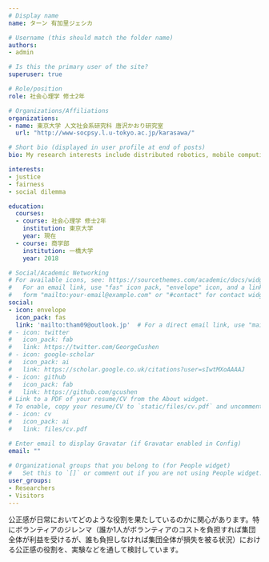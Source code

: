 ```yaml
---
# Display name
name: ターン 有加里ジェシカ

# Username (this should match the folder name)
authors:
- admin

# Is this the primary user of the site?
superuser: true

# Role/position
role: 社会心理学 修士2年

# Organizations/Affiliations
organizations:
- name: 東京大学 人文社会系研究科 唐沢かおり研究室
  url: "http://www-socpsy.l.u-tokyo.ac.jp/karasawa/"

# Short bio (displayed in user profile at end of posts)
bio: My research interests include distributed robotics, mobile computing and programmable matter.

interests:
- justice
- fairness
- social dilemma

education:
  courses:
  - course: 社会心理学 修士2年
    institution: 東京大学
    year: 現在
  - course: 商学部
    institution: 一橋大学
    year: 2018

# Social/Academic Networking
# For available icons, see: https://sourcethemes.com/academic/docs/widgets/#icons
#   For an email link, use "fas" icon pack, "envelope" icon, and a link in the
#   form "mailto:your-email@example.com" or "#contact" for contact widget.
social:
- icon: envelope
  icon_pack: fas
  link: 'mailto:tham09@outlook.jp'  # For a direct email link, use "mailto:test@example.org".
# - icon: twitter
#   icon_pack: fab
#   link: https://twitter.com/GeorgeCushen
# - icon: google-scholar
#   icon_pack: ai
#   link: https://scholar.google.co.uk/citations?user=sIwtMXoAAAAJ
# - icon: github
#   icon_pack: fab
#   link: https://github.com/gcushen
# Link to a PDF of your resume/CV from the About widget.
# To enable, copy your resume/CV to `static/files/cv.pdf` and uncomment the lines below.  
# - icon: cv
#   icon_pack: ai
#   link: files/cv.pdf

# Enter email to display Gravatar (if Gravatar enabled in Config)
email: ""
  
# Organizational groups that you belong to (for People widget)
#   Set this to `[]` or comment out if you are not using People widget.  
user_groups:
- Researchers
- Visitors
---
```


公正感が日常においてどのような役割を果たしているのかに関心があります。特にボランティアのジレンマ（誰か1人がボランティアのコストを負担すれば集団全体が利益を受けるが、誰も負担しなければ集団全体が損失を被る状況）における公正感の役割を、実験などを通して検討しています。
